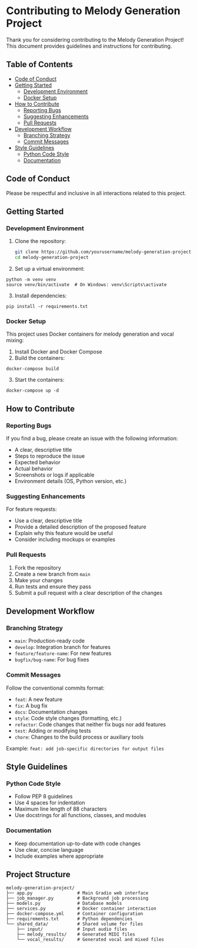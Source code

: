 # Contributing to Melody Generation Project

Thank you for considering contributing to the Melody Generation Project! This document provides guidelines and instructions for contributing.

## Table of Contents

- [Code of Conduct](#code-of-conduct)
- [Getting Started](#getting-started)
  - [Development Environment](#development-environment)
  - [Docker Setup](#docker-setup)
- [How to Contribute](#how-to-contribute)
  - [Reporting Bugs](#reporting-bugs)
  - [Suggesting Enhancements](#suggesting-enhancements)
  - [Pull Requests](#pull-requests)
- [Development Workflow](#development-workflow)
  - [Branching Strategy](#branching-strategy)
  - [Commit Messages](#commit-messages)
- [Style Guidelines](#style-guidelines)
  - [Python Code Style](#python-code-style)
  - [Documentation](#documentation)

## Code of Conduct

Please be respectful and inclusive in all interactions related to this project.

## Getting Started

### Development Environment

1. Clone the repository:
   ```bash
   git clone https://github.com/yourusername/melody-generation-project.git
   cd melody-generation-project
   ```


2. Set up a virtual environment:

```shellscript
python -m venv venv
source venv/bin/activate  # On Windows: venv\Scripts\activate
```


3. Install dependencies:

```shellscript
pip install -r requirements.txt
```




### Docker Setup

This project uses Docker containers for melody generation and vocal mixing:

1. Install Docker and Docker Compose
2. Build the containers:

```shellscript
docker-compose build
```


3. Start the containers:

```shellscript
docker-compose up -d
```




## How to Contribute

### Reporting Bugs

If you find a bug, please create an issue with the following information:

- A clear, descriptive title
- Steps to reproduce the issue
- Expected behavior
- Actual behavior
- Screenshots or logs if applicable
- Environment details (OS, Python version, etc.)


### Suggesting Enhancements

For feature requests:

- Use a clear, descriptive title
- Provide a detailed description of the proposed feature
- Explain why this feature would be useful
- Consider including mockups or examples


### Pull Requests

1. Fork the repository
2. Create a new branch from `main`
3. Make your changes
4. Run tests and ensure they pass
5. Submit a pull request with a clear description of the changes


## Development Workflow

### Branching Strategy

- `main`: Production-ready code
- `develop`: Integration branch for features
- `feature/feature-name`: For new features
- `bugfix/bug-name`: For bug fixes


### Commit Messages

Follow the conventional commits format:

- `feat`: A new feature
- `fix`: A bug fix
- `docs`: Documentation changes
- `style`: Code style changes (formatting, etc.)
- `refactor`: Code changes that neither fix bugs nor add features
- `test`: Adding or modifying tests
- `chore`: Changes to the build process or auxiliary tools


Example: `feat: add job-specific directories for output files`

## Style Guidelines

### Python Code Style

- Follow PEP 8 guidelines
- Use 4 spaces for indentation
- Maximum line length of 88 characters
- Use docstrings for all functions, classes, and modules


### Documentation

- Keep documentation up-to-date with code changes
- Use clear, concise language
- Include examples where appropriate


## Project Structure

```plaintext
melody-generation-project/
├── app.py                 # Main Gradio web interface
├── job_manager.py         # Background job processing
├── models.py              # Database models
├── services.py            # Docker container interaction
├── docker-compose.yml     # Container configuration
├── requirements.txt       # Python dependencies
└── shared_data/           # Shared volume for files
    ├── input/             # Input audio files
    ├── melody_results/    # Generated MIDI files
    └── vocal_results/     # Generated vocal and mixed files
```
